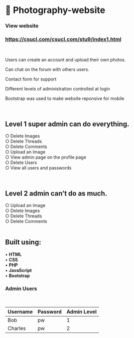 # 🔴 Photography-website

### View website

### https://csucl.com/csucl.com/stu9/index1.html

<br>

Users can create an account and upload their own photos.

Can chat on the forum with others users.

Contact form for support


Different levels of administration controlled at login

Bootstrap was used to make website reponsive for mobile

<br>

## Level 1 super admin can do everything. <br>
○ Delete Images <br>
○ Delete Threads <br>
○ Delete Comments <br>
○ Upload an Image <br>
○ View admin page on the profile page <br>
○ Delete Users <br>
○ View all users and passwords <br>

<br>

## Level 2 admin can’t do as much. <br>
○ Upload an Image <br>
○ Delete Images <br>
○ Delete Threads <br>
○ Delete Comments <br> <br>


## Built using:

• **HTML** <br>
• **CSS** <br>
• **PHP** <br>
• **JavaScript** <br>
• **Bootstrap** <br>

### Admin Users

<br>

| Username  | Password | Admin Level       |
| ------------- | ------------- | -------------
| Bob  |     pw  | 1
| Charles  | pw  | 2


